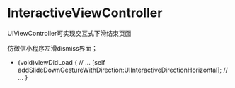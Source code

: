 # InteractiveViewController
UIViewController可实现交互式下滑结束页面

仿微信小程序左滑dismiss界面；

- (void)viewDidLoad {
    // ...
    [self addSlideDownGestureWithDirection:UIInteractiveDirectionHorizontal];
    // ...
}
